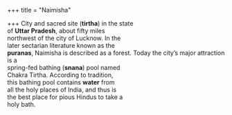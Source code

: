 +++
title = "Naimisha"

+++
City and sacred site (**tirtha**) in the state  
of **Uttar Pradesh**, about fifty miles  
northwest of the city of Lucknow. In the  
later sectarian literature known as the  
**puranas**, Naimisha is described as a forest. Today the city’s major attraction is a  
spring-fed bathing (**snana**) pool named  
Chakra Tirtha. According to tradition,  
this bathing pool contains **water** from  
all the holy places of India, and thus is  
the best place for pious Hindus to take a  
holy bath.